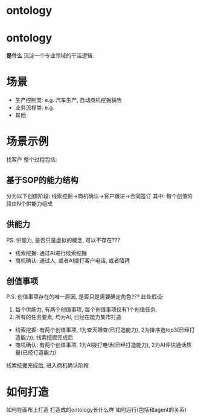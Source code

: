 # ontology

# ontology 
**是什么**
沉淀一个专业领域的干活逻辑. 

# 场景
* 生产控制类: e.g. 汽车生产, 自动商机挖掘销售
* 业务流程类: e.g. 
* 其他

# 场景示例
找客户
整个过程包括:

## 基于SOP的能力结构
分为以下创值阶段: 
线索挖掘->商机确认->客户跟进->合同签订
其中: 
每个创值阶段由N个供能力组成 

## 供能力
PS. 供能力, 是否只是虚拟的概念, 可以不存在???
* 线索挖掘:  通过AI进行线索挖掘
* 商机确认:  通过人, 或者AI拨打客户电话, 或者陌拜

## 创值事项 
P.S. 创值事项存在的唯一原因, 是否只是需要确定角色??? 
此处假设:
1. 每个供能力, 有两个创值事项, 每个创值事项仅有1个创值任务. 
2. 所有的任务要素, 均为AI, 已经在能力集市打造

* 线索挖掘:  有两个创值事项, 1为查天眼查(已打造能力), 2为排序选top3(已经打造能力); 线索挖掘完成后
* 商机确认:  有两个创值事项, 1为AI拨打电话(已经打造能力), 2为AI评估通话质量(已经打造能力)

线索挖掘完成后, 进入商机确认阶段

# 如何打造
如何在画布上打造
打造成的ontology长什么样
如何运行(包括和agent的关系)

